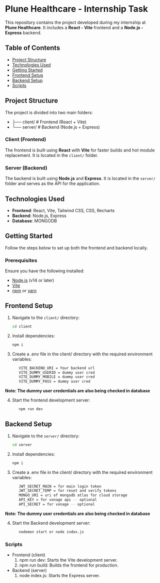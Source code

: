 # Plune Healthcare - Internship Task

This repository contains the project developed during my internship at **Plune Healthcare**. It includes a **React - Vite** frontend and a **Node.js - Express** backend.

## Table of Contents

- [Project Structure](#project-structure)
- [Technologies Used](#technologies-used)
- [Getting Started](#getting-started)
- [Frontend Setup](#frontend-setup)
- [Backend Setup](#backend-setup)
- [Scripts](#scripts)

## Project Structure

The project is divided into two main folders:<br/> 
  - ├── client/ # Frontend (React + Vite) <br/>
  - └── server/ # Backend (Node.js + Express)

### Client (Frontend)

The frontend is built using **React** with **Vite** for faster builds and hot module replacement. It is located in the `client/` folder.

### Server (Backend)

The backend is built using **Node.js** and **Express**. It is located in the `server/` folder and serves as the API for the application.

## Technologies Used

- **Frontend**: React, Vite, Tailwind CSS, CSS, Recharts
- **Backend**: Node.js, Express
- **Database**: MONGODB

## Getting Started

Follow the steps below to set up both the frontend and backend locally.

### Prerequisites

Ensure you have the following installed:

- [Node.js](https://nodejs.org/) (v14 or later)
- [Vite](https://vitejs.dev/)
- [npm](https://www.npmjs.com/) or [yarn](https://yarnpkg.com/)

## Frontend Setup

1. Navigate to the `client/` directory:
   ```bash
   cd client
   ```
   
2. Install dependencies:
   ```bash
   npm i
   ```
3. Create a .env file in the client/ directory with the required environment variables:
   ```bash
      VITE_BACKEND_URI = Your backend url
      VITE_DUMMY_USERID = dummy user cred
      VITE_DUMMY_MOBILE = dummy user cred
      VITE_DUMMY_PASS = dummy user cred
   ```
**Note: The dummy user credentials are also being checked in database**

4. Start the frontend development server:
   
   ```bash
      npm run dev
   ```
## Backend Setup

1. Navigate to the `server/` directory:
   ```bash
   cd server
   ```
   
2. Install dependencies:
   ```bash
   npm i
   ```
3. Create a .env file in the client/ directory with the required environment variables:
   ```bash
      JWT_SECRET_MAIN = for main login token
      JWT_SECRET_TEMP = for reset and verify tokens
      MONGO_URI = uri of mongodb atlas for cloud storage
      API_KEY = for vonage api -- optional 
      API_SECRET = for vonage -- optional
   ```
**Note: The dummy user credentials are also being checked in database**

4. Start the Backend development server:
   
   ```bash
      nodemon start or node index.js
   ```
### Scripts
- Frontend (client)
  1. npm run dev: Starts the Vite development server.
  2. npm run build: Builds the frontend for production.
 - Backend (server)
    1. node index.js: Starts the Express server.
